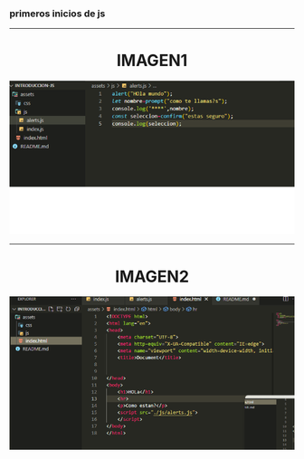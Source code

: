 ### primeros inicios de js
---
<h1 align="center"> IMAGEN1</h1>
<p align="center"><img src="./assets/img/imagen2.png"/></p> 

---
<h1 align="center"> IMAGEN2</h1>
<p align="center"><img src="./assets/img/img1.png"/></p> 
